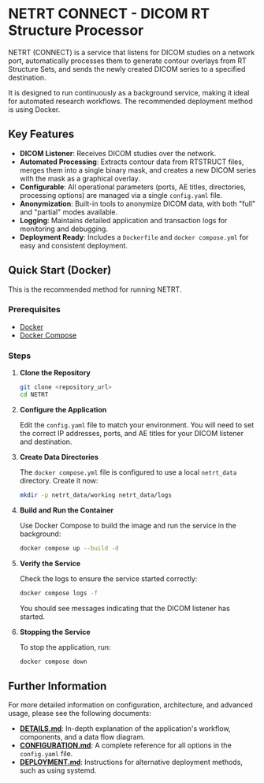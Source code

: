 # NETRT CONNECT - DICOM RT Structure Processor

NETRT (CONNECT) is a service that listens for DICOM studies on a network port, automatically processes them to generate contour overlays from RT Structure Sets, and sends the newly created DICOM series to a specified destination.

It is designed to run continuously as a background service, making it ideal for automated research workflows. The recommended deployment method is using Docker.

## Key Features

- **DICOM Listener**: Receives DICOM studies over the network.
- **Automated Processing**: Extracts contour data from RTSTRUCT files, merges them into a single binary mask, and creates a new DICOM series with the mask as a graphical overlay.
- **Configurable**: All operational parameters (ports, AE titles, directories, processing options) are managed via a single `config.yaml` file.
- **Anonymization**: Built-in tools to anonymize DICOM data, with both "full" and "partial" modes available.
- **Logging**: Maintains detailed application and transaction logs for monitoring and debugging.
- **Deployment Ready**: Includes a `Dockerfile` and `docker compose.yml` for easy and consistent deployment.

## Quick Start (Docker)

This is the recommended method for running NETRT.

### Prerequisites

- [Docker](https://docs.docker.com/get-docker/)
- [Docker Compose](https://docs.docker.com/compose/install/)

### Steps

1.  **Clone the Repository**

    ```bash
    git clone <repository_url>
    cd NETRT
    ```

2.  **Configure the Application**

    Edit the `config.yaml` file to match your environment. You will need to set the correct IP addresses, ports, and AE titles for your DICOM listener and destination.

3.  **Create Data Directories**

    The `docker compose.yml` file is configured to use a local `netrt_data` directory. Create it now:

    ```bash
    mkdir -p netrt_data/working netrt_data/logs
    ```

4.  **Build and Run the Container**

    Use Docker Compose to build the image and run the service in the background:

    ```bash
    docker compose up --build -d
    ```

5.  **Verify the Service**

    Check the logs to ensure the service started correctly:

    ```bash
    docker compose logs -f
    ```

    You should see messages indicating that the DICOM listener has started.

6.  **Stopping the Service**

    To stop the application, run:

    ```bash
    docker compose down
    ```

## Further Information

For more detailed information on configuration, architecture, and advanced usage, please see the following documents:

-   **[DETAILS.md](DETAILS.md)**: In-depth explanation of the application's workflow, components, and a data flow diagram.
-   **[CONFIGURATION.md](CONFIGURATION.md)**: A complete reference for all options in the `config.yaml` file.
-   **[DEPLOYMENT.md](DEPLOYMENT.md)**: Instructions for alternative deployment methods, such as using systemd.